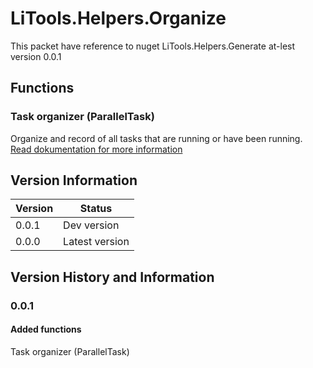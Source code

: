 ﻿# LiTools.Helpers.Organize



This packet have reference to nuget LiTools.Helpers.Generate at-lest version 0.0.1


## Functions

### Task organizer (ParallelTask)

Organize and record of all tasks that are running or have been running.  
[Read dokumentation for more information](/Documentation/LiTools.Helpers.Organize/ParallelTask.md)

## Version Information

| Version | Status |
| --- | --- |
| 0.0.1 | Dev version |
| 0.0.0 | Latest version |

## Version History and Information

### 0.0.1

#### Added functions

Task organizer (ParallelTask)
